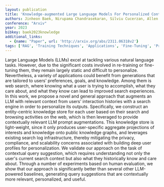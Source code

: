 ```yaml
---
layout: publication
title: 'Knowledge-augmented Large Language Models For Personalized Contextual Query Suggestion'
authors: Jinheon Baek, Nirupama Chandrasekaran, Silviu Cucerzan, Allen Herring, Sujay Kumar Jauhar
conference: "Arxiv"
year: 2023
bibkey: baek2023knowledge
additional_links:
  - {name: "Paper", url: 'http://arxiv.org/abs/2311.06318v2'}
tags: ['RAG', 'Training Techniques', 'Applications', 'Fine-Tuning', 'Prompting', 'Pretraining Methods']
---
```

Large Language Models (LLMs) excel at tackling various natural language
tasks. However, due to the significant costs involved in re-training or
fine-tuning them, they remain largely static and difficult to personalize.
Nevertheless, a variety of applications could benefit from generations that are
tailored to users' preferences, goals, and knowledge. Among them is web search,
where knowing what a user is trying to accomplish, what they care about, and
what they know can lead to improved search experiences. In this work, we
propose a novel and general approach that augments an LLM with relevant context
from users' interaction histories with a search engine in order to personalize
its outputs. Specifically, we construct an entity-centric knowledge store for
each user based on their search and browsing activities on the web, which is
then leveraged to provide contextually relevant LLM prompt augmentations. This
knowledge store is light-weight, since it only produces user-specific aggregate
projections of interests and knowledge onto public knowledge graphs, and
leverages existing search log infrastructure, thereby mitigating the privacy,
compliance, and scalability concerns associated with building deep user
profiles for personalization. We validate our approach on the task of
contextual query suggestion, which requires understanding not only the user's
current search context but also what they historically know and care about.
Through a number of experiments based on human evaluation, we show that our
approach is significantly better than several other LLM-powered baselines,
generating query suggestions that are contextually more relevant, personalized,
and useful.
